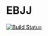 # EBJJ

[![Build Status](https://github.com/manueloid/EBJJ.jl/actions/workflows/CI.yml/badge.svg?branch=main)](https://github.com/manueloid/EBJJ.jl/actions/workflows/CI.yml?query=branch%3Amain)
